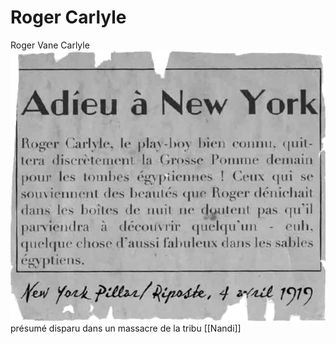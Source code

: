 # Roger Carlyle
Roger Vane  Carlyle
![](images/20221007211859.png)  
présumé disparu dans un massacre de la tribu [[Nandi]]
